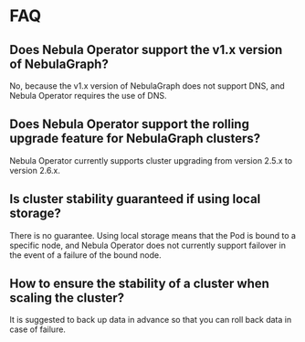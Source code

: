 # FAQ

## Does Nebula Operator support the v1.x version of NebulaGraph?

No, because the v1.x version of NebulaGraph does not support DNS, and Nebula Operator requires the use of DNS.

## Does Nebula Operator support the rolling upgrade feature for NebulaGraph clusters?

Nebula Operator currently supports cluster upgrading from version 2.5.x to version 2.6.x.

## Is cluster stability guaranteed if using local storage?

There is no guarantee. Using local storage means that the Pod is bound to a specific node, and Nebula Operator does not currently support failover in the event of a failure of the bound node.

## How to ensure the stability of a cluster when scaling the cluster?

It is suggested to back up data in advance so that you can roll back data in case of failure.
